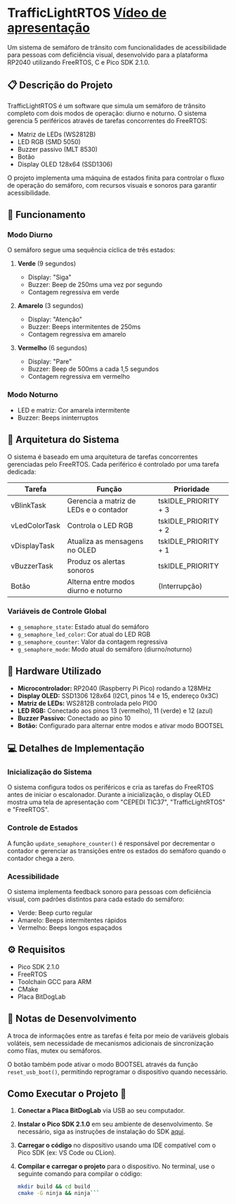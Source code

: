 # TrafficLightRTOS [Vídeo de apresentação](https://youtu.be/fmsUX_tqBC0)

Um sistema de semáforo de trânsito com funcionalidades de acessibilidade para pessoas com deficiência visual, desenvolvido para a plataforma RP2040 utilizando FreeRTOS, C e Pico SDK 2.1.0.

## 📋 Descrição do Projeto

TrafficLightRTOS é um software que simula um semáforo de trânsito completo com dois modos de operação: diurno e noturno. O sistema gerencia 5 periféricos através de tarefas concorrentes do FreeRTOS:

- Matriz de LEDs (WS2812B)
- LED RGB (SMD 5050)
- Buzzer passivo (MLT 8530)
- Botão
- Display OLED 128x64 (SSD1306)

O projeto implementa uma máquina de estados finita para controlar o fluxo de operação do semáforo, com recursos visuais e sonoros para garantir acessibilidade.

## 🚦 Funcionamento

### Modo Diurno

O semáforo segue uma sequência cíclica de três estados:

1. **Verde** (9 segundos)
   - Display: "Siga"
   - Buzzer: Beep de 250ms uma vez por segundo
   - Contagem regressiva em verde

2. **Amarelo** (3 segundos)
   - Display: "Atenção"
   - Buzzer: Beeps intermitentes de 250ms
   - Contagem regressiva em amarelo

3. **Vermelho** (6 segundos)
   - Display: "Pare"
   - Buzzer: Beep de 500ms a cada 1,5 segundos
   - Contagem regressiva em vermelho

### Modo Noturno

- LED e matriz: Cor amarela intermitente
- Buzzer: Beeps ininterruptos

## 🧩 Arquitetura do Sistema

O sistema é baseado em uma arquitetura de tarefas concorrentes gerenciadas pelo FreeRTOS. Cada periférico é controlado por uma tarefa dedicada:

| Tarefa          | Função                                | Prioridade               |
|-----------------|---------------------------------------|--------------------------|
| vBlinkTask      | Gerencia a matriz de LEDs e o contador | tskIDLE_PRIORITY + 3    |
| vLedColorTask   | Controla o LED RGB                    | tskIDLE_PRIORITY + 2     |
| vDisplayTask    | Atualiza as mensagens no OLED         | tskIDLE_PRIORITY + 1     |
| vBuzzerTask     | Produz os alertas sonoros             | tskIDLE_PRIORITY         |
| Botão           | Alterna entre modos diurno e noturno  | (Interrupção)            |

### Variáveis de Controle Global

- `g_semaphore_state`: Estado atual do semáforo
- `g_semaphore_led_color`: Cor atual do LED RGB
- `g_semaphore_counter`: Valor da contagem regressiva
- `g_semaphore_mode`: Modo atual do semáforo (diurno/noturno)

## 🔌 Hardware Utilizado

- **Microcontrolador:** RP2040 (Raspberry Pi Pico) rodando a 128MHz
- **Display OLED:** SSD1306 128x64 (I2C1, pinos 14 e 15, endereço 0x3C)
- **Matriz de LEDs:** WS2812B controlada pelo PIO0
- **LED RGB:** Conectado aos pinos 13 (vermelho), 11 (verde) e 12 (azul)
- **Buzzer Passivo:** Conectado ao pino 10
- **Botão:** Configurado para alternar entre modos e ativar modo BOOTSEL

## 💻 Detalhes de Implementação

### Inicialização do Sistema

O sistema configura todos os periféricos e cria as tarefas do FreeRTOS antes de iniciar o escalonador. Durante a inicialização, o display OLED mostra uma tela de apresentação com "CEPEDI TIC37", "TrafficLightRTOS" e "FreeRTOS".

### Controle de Estados

A função `update_semaphore_counter()` é responsável por decrementar o contador e gerenciar as transições entre os estados do semáforo quando o contador chega a zero.

### Acessibilidade

O sistema implementa feedback sonoro para pessoas com deficiência visual, com padrões distintos para cada estado do semáforo:

- Verde: Beep curto regular
- Amarelo: Beeps intermitentes rápidos
- Vermelho: Beeps longos espaçados

## ⚙️ Requisitos

- Pico SDK 2.1.0
- FreeRTOS
- Toolchain GCC para ARM
- CMake
- Placa BitDogLab

## 📝 Notas de Desenvolvimento

A troca de informações entre as tarefas é feita por meio de variáveis globais voláteis, sem necessidade de mecanismos adicionais de sincronização como filas, mutex ou semáforos.

O botão também pode ativar o modo BOOTSEL através da função `reset_usb_boot()`, permitindo reprogramar o dispositivo quando necessário.

## Como Executar o Projeto 🚀

1. **Conectar a Placa BitDogLab** via USB ao seu computador.
2. **Instalar o Pico SDK 2.1.0** em seu ambiente de desenvolvimento. Se necessário, siga as instruções de instalação do SDK [aqui](https://github.com/raspberrypi/pico-sdk).
3. **Carregar o código** no dispositivo usando uma IDE compatível com o Pico SDK (ex: VS Code ou CLion).
4. **Compilar e carregar o projeto** para o dispositivo. No terminal, use o seguinte comando para compilar o código:

   ```bash
   mkdir build && cd build
   cmake -G ninja && ninja```
